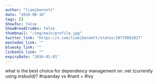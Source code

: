 ```yaml
---
author: "liamjbennett"
date: "2010-08-10"
tags: []
ShowToc: false
ShowBreadCrumbs: false
thumbnail: "/img/main/profile.jpg"
twitter_link: "https://x.com/liamjbennett/status/20779082027"
mastodon_link: ""
bluesky_link: ""
linkedin_link: ""
expiryDate: "2016-01-01"
---
```


what is the best choice for dependency management on .net (currently using msbuild)? #npanday vs #nant + #ivy

